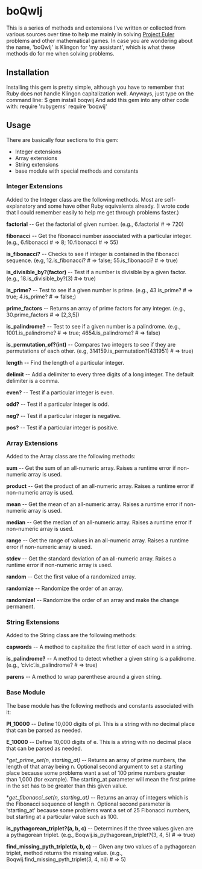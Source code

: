 boQwIj
==========
This is a series of methods and extensions I've written or collected from various sources over time to help me mainly in solving [Project Euler](http://projecteuler.net/) problems and other mathematical games.  In case you are wondering about the name, 'boQwIj' is Klingon for 'my assistant', which is what these methods do for me when solving problems.

Installation
------------
Installing this gem is pretty simple, although you have to remember that Ruby does not handle Klingon capitalization well.  Anyways, just type on the command line:
    $ gem install boqwij
And add this gem into any other code with:
    require 'rubygems'
		require 'boqwij'

Usage
------------
There are basically four sections to this gem:

* Integer extensions
* Array extensions
* String extensions
* base module with special methods and constants



### Integer Extensions ###

Added to the Integer class are the following methods.  Most are self-explanatory and some have other Ruby equivalents already. 
(I wrote code that I could remember easily to help me get through problems faster.)

**factorial** -- Get the factorial of given number. 
(e.g., 6.factorial # => 720)

**fibonacci** -- Get the fibonacci number associated with a particular integer. 
(e.g., 6.fibonacci # => 8; 10.fibonacci # => 55)

**is_fibonacci?** -- Checks to see if integer is contained in the fibonacci sequence.
(e.g, 12.is_fibonacci? # => false; 55.is_fibonacci? # => true)

**is_divisible_by?(factor)** -- Test if a number is divisible by a given factor. 
(e.g., 18.is_divisible_by?(3) #=> true)

**is_prime?** -- Test to see if a given number is prime.
(e.g., 43.is_prime? # => true; 4.is_prime? # => false;)

**prime_factors** -- Returns an array of prime factors for any integer. 
(e.g., 30.prime_factors # => [2,3,5])

**is_palindrome?** -- Test to see if a given number is a palindrome.
(e.g., 1001.is_palindrome? # => true; 4654.is_palindrome? # => false)

**is_permutation_of?(int)** -- Compares two integers to see if they are permutations of each other. 
(e.g, 314159.is_permutation?(431951) # => true)

**length** -- Find the length of a particular integer.

**delimit** -- Add a delimiter to every three digits of a long integer. The default delimiter is a comma.

**even?** -- Test if a particular integer is even.

**odd?** -- Test if a particular integer is odd.

**neg?** -- Test if a particular integer is negative.

**pos?** -- Test if a particular integer is positive.



### Array Extensions ###

Added to the Array class are the following methods:

**sum** -- Get the sum of an all-numeric array. Raises a runtime error if non-numeric array is used.

**product** -- Get the product of an all-numeric array. Raises a runtime error if non-numeric array is used.

**mean** -- Get the mean of an all-numeric array. Raises a runtime error if non-numeric array is used.

**median** -- Get the median of an all-numeric array. Raises a runtime error if non-numeric array is used.

**range** -- Get the range of values in an all-numeric array. Raises a runtime error if non-numeric array is used.

**stdev** -- Get the standard deviation of an all-numeric array. Raises a runtime error if non-numeric array is used.

**random** -- Get the first value of a randomized array.

**randomize** -- Randomize the order of an array.

**randomize!** -- Randomize the order of an array and make the change permanent.



### String Extensions ###

Added to the String class are the following methods:

**capwords** -- A method to capitalize the first letter of each word in a string.

**is_palindrome?** -- A method to detect whether a given string is a palidrome. (e.g., ‘civic’.is_palindrome? # => true)

**parens** -- A method to wrap parenthese around a given string.



### Base Module ###

The base module has the following methods and constants associated with it:

**PI_10000** -- Define 10,000 digits of pi.  This is a string with no decimal place that can be parsed as needed.

**E_10000** -- Define 10,000 digits of e.  This is a string with no decimal place that can be parsed as needed.

**get_prime_set(n, *starting_at)** -- Returns an array of prime numbers, the length of that array being n.  Optional second argument to set a starting place because some problems want a set of 100 prime numbers greater than 1,000 (for example).  The starting_at parameter will mean the first prime in the set has to be greater than this given value. 

**get_fibonacci_set(n, *starting_at)** -- Returns an array of integers which is the Fibonacci sequence of length n.  Optional second parameter is 'starting_at' because some problems want a set of 25 Fibonacci numbers, but starting at a particular value such as 100.

**is_pythagorean_triplet?(a, b, c)** -- Determines if the three values given are a pythagorean triplet. (e.g., Boqwij.is_pythagorean_triplet?(3, 4, 5) # => true)

**find_missing_pyth_triplet(a, b, c)** -- Given any two values of a pythagorean triplet, method returns the missing value. (e.g., Boqwij.find_missing_pyth_triplet(3, 4, nil) # => 5)
